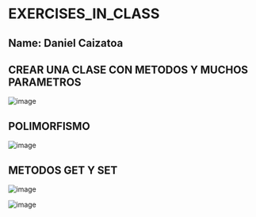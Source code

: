 # EXERCISES_IN_CLASS

## Name: Daniel Caizatoa

## CREAR UNA CLASE CON METODOS Y MUCHOS PARAMETROS

![image](https://github.com/DanyCt/EXERCISES_IN_CLASS/assets/120155895/06afe6f5-9d2e-441a-89df-204dbd0c5942)



## POLIMORFISMO

![image](https://github.com/DanyCt/EXERCISES_IN_CLASS/assets/120155895/16d43b75-60a1-4bd0-b47b-7cc5e5282813)



## METODOS GET Y SET

![image](https://github.com/DanyCt/EXERCISES_IN_CLASS/assets/120155895/c4df2908-a82b-4b81-8e17-6cb49f53368d)

![image](https://github.com/DanyCt/EXERCISES_IN_CLASS/assets/120155895/6d7f6a9a-fdc2-47ea-b5a2-98d8153fd92b)
